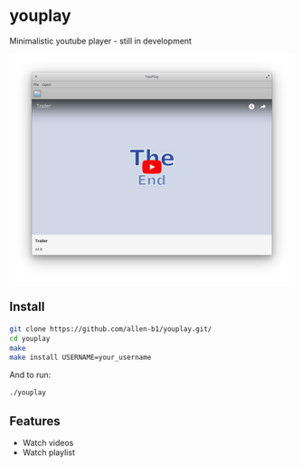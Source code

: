 # youplay
Minimalistic youtube player - still in development

![Screenshot](YouPlay-3.png)

## Install
```bash
git clone https://github.com/allen-b1/youplay.git/
cd youplay
make
make install USERNAME=your_username
```

And to run:

```bash
./youplay
```
## Features
* Watch videos
* Watch playlist
